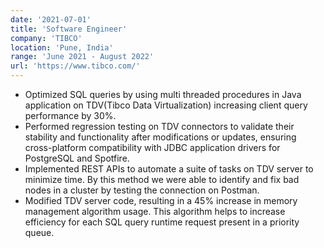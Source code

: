 ```yaml
---
date: '2021-07-01'
title: 'Software Engineer'
company: 'TIBCO'
location: 'Pune, India'
range: 'June 2021 - August 2022'
url: 'https://www.tibco.com/'
---
```


- Optimized SQL queries by using multi threaded procedures in Java application on TDV(Tibco Data Virtualization) increasing client query performance by 30%.
- Performed regression testing on TDV connectors to validate their stability and functionality after modifications or updates, ensuring cross-platform compatibility with JDBC application drivers for PostgreSQL and Spotfire.
- Implemented REST APIs to automate a suite of tasks on TDV server to minimize time. By this method we were able to identify and fix bad nodes in a cluster by testing the connection on Postman.
- Modified TDV server code, resulting in a 45% increase in memory management algorithm usage. This algorithm helps to increase efficiency for each SQL query runtime request present in a priority queue.
